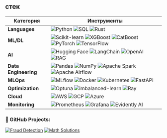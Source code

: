 ## стек 

| Категория              | Инструменты                                                                                                                                                                                                                                                                                                                                                                                                                                                                                             |
|------------------------|---------------------------------------------------------------------------------------------------------------------------------------------------------------------------------------------------------------------------------------------------------------------------------------------------------------------------------------------------------------------------------------------------------------------------------------------------------------------------------------------------------|
| **Languages** | ![Python](https://img.shields.io/badge/Python-3776AB?style=for-the-badge&logo=python&logoColor=white) ![SQL](https://img.shields.io/badge/SQL-4479A1?style=for-the-badge&logo=postgresql&logoColor=white) ![Rust](https://img.shields.io/badge/Rust-000000?style=for-the-badge&logo=rust&logoColor=white)                                                                                                                                                                                                |
| **ML/DL**   | ![Scikit-learn](https://img.shields.io/badge/scikit--learn-F7931E?style=for-the-badge&logo=scikit-learn&logoColor=white) ![XGBoost](https://img.shields.io/badge/XGBoost-017CEE?style=for-the-badge&logo=xgboost&logoColor=white) ![CatBoost](https://img.shields.io/badge/CatBoost-00AAEE?style=for-the-badge) ![PyTorch](https://img.shields.io/badge/PyTorch-EE4C2C?style=for-the-badge&logo=pytorch&logoColor=white) ![TensorFlow](https://img.shields.io/badge/TensorFlow-FF6F00?style=for-the-badge&logo=tensorflow&logoColor=white) |
| **AI**    | ![Hugging Face](https://img.shields.io/badge/Hugging%20Face-FFD21E?style=for-the-badge&logo=huggingface&logoColor=black) ![LangChain](https://img.shields.io/badge/LangChain-00ADD8?style=for-the-badge) ![OpenAI](https://img.shields.io/badge/OpenAI-412991?style=for-the-badge&logo=openai&logoColor=white) ![RAG](https://img.shields.io/badge/RAG-FF6B6B?style=for-the-badge)                                                                                                                                                                                                                                                                                                |
| **Data Engineering**   | ![Pandas](https://img.shields.io/badge/Pandas-2C2D72?style=for-the-badge&logo=pandas&logoColor=white) ![NumPy](https://img.shields.io/badge/Numpy-013243?style=for-the-badge&logo=numpy&logoColor=white) ![Apache Spark](https://img.shields.io/badge/Apache%20Spark-E25A1C?style=for-the-badge&logo=apachespark&logoColor=white) ![Apache Airflow](https://img.shields.io/badge/Airflow-017CEE?style=for-the-badge&logo=apacheairflow&logoColor=white)                                                   |
| **MLOps**     | ![MLflow](https://img.shields.io/badge/MLflow-%23d9ead3.svg?style=for-the-badge&logo=mlflow&logoColor=blue) ![Docker](https://img.shields.io/badge/Docker-2496ED?style=for-the-badge&logo=docker&logoColor=white) ![Kubernetes](https://img.shields.io/badge/Kubernetes-326CE5?style=for-the-badge&logo=kubernetes&logoColor=white) ![FastAPI](https://img.shields.io/badge/FastAPI-009688?style=for-the-badge&logo=fastapi&logoColor=white)                                                             |
| **Optimization**        | ![Optuna](https://img.shields.io/badge/Optuna-00AAEE?style=for-the-badge) ![imbalanced-learn](https://img.shields.io/badge/imblearn-EE7700?style=for-the-badge) ![Ray](https://img.shields.io/badge/Ray-0284CF?style=for-the-badge)                                                                                                                                                                                                                                                                      |
| **Cloud** | ![AWS](https://img.shields.io/badge/AWS-FF9900?style=for-the-badge&logo=amazonaws&logoColor=white) ![GCP](https://img.shields.io/badge/Google%20Cloud-4285F4?style=for-the-badge&logo=googlecloud&logoColor=white) ![Azure](https://img.shields.io/badge/Azure-0078D4?style=for-the-badge&logo=microsoftazure&logoColor=white)                                                                                                                                                                           |
| **Monitoring**         | ![Prometheus](https://img.shields.io/badge/Prometheus-E6522C?style=for-the-badge&logo=prometheus&logoColor=white) ![Grafana](https://img.shields.io/badge/Grafana-F46800?style=for-the-badge&logo=grafana&logoColor=white) ![Evidently AI](https://img.shields.io/badge/Evidently%20AI-00AAEE?style=for-the-badge)                                                                                                                                                                                       |

### 📂 GitHub Projects:
[![Fraud Detection](https://github-readme-stats.vercel.app/api/pin/?username=rabotimnogo&repo=Fraud_Detection&theme=dark&show_owner=true)](https://github.com/rabotimnogo/Fraud_Detection)
[![Math Solutions](https://github-readme-stats.vercel.app/api/pin/?username=rabotimnogo&repo=Math_Solutions&theme=dark&show_owner=true&branch=Fourier_sum_series)](https://github.com/rabotimnogo/Math_Solutions/tree/Fourier_sum_series)
